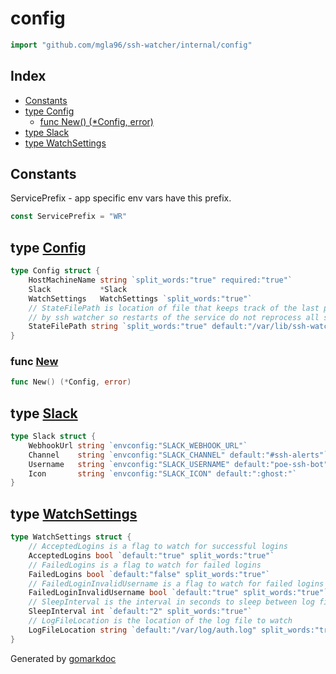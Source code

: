 <!-- Code generated by gomarkdoc. DO NOT EDIT -->

# config

```go
import "github.com/mgla96/ssh-watcher/internal/config"
```

## Index

- [Constants](<#constants>)
- [type Config](<#Config>)
  - [func New\(\) \(\*Config, error\)](<#New>)
- [type Slack](<#Slack>)
- [type WatchSettings](<#WatchSettings>)


## Constants

<a name="ServicePrefix"></a>ServicePrefix \- app specific env vars have this prefix.

```go
const ServicePrefix = "WR"
```

<a name="Config"></a>
## type [Config](<https://github.com/Mgla96/ssh-watcher/blob/main/internal/config/config.go#L19-L26>)



```go
type Config struct {
    HostMachineName string `split_words:"true" required:"true"`
    Slack           *Slack
    WatchSettings   WatchSettings `split_words:"true"`
    // StateFilePath is location of file that keeps track of the last processed line
    // by ssh watcher so restarts of the service do not reprocess all ssh history.
    StateFilePath string `split_words:"true" default:"/var/lib/ssh-watcher/authlog-state"`
}
```

<a name="New"></a>
### func [New](<https://github.com/Mgla96/ssh-watcher/blob/main/internal/config/config.go#L41>)

```go
func New() (*Config, error)
```



<a name="Slack"></a>
## type [Slack](<https://github.com/Mgla96/ssh-watcher/blob/main/internal/config/config.go#L12-L17>)



```go
type Slack struct {
    WebhookUrl string `envconfig:"SLACK_WEBHOOK_URL"`
    Channel    string `envconfig:"SLACK_CHANNEL" default:"#ssh-alerts"`
    Username   string `envconfig:"SLACK_USERNAME" default:"poe-ssh-bot"`
    Icon       string `envconfig:"SLACK_ICON" default:":ghost:"`
}
```

<a name="WatchSettings"></a>
## type [WatchSettings](<https://github.com/Mgla96/ssh-watcher/blob/main/internal/config/config.go#L28-L39>)



```go
type WatchSettings struct {
    // AcceptedLogins is a flag to watch for successful logins
    AcceptedLogins bool `default:"true" split_words:"true"`
    // FailedLogins is a flag to watch for failed logins
    FailedLogins bool `default:"false" split_words:"true"`
    // FailedLoginInvalidUsername is a flag to watch for failed logins with invalid username
    FailedLoginInvalidUsername bool `default:"true" split_words:"true"`
    // SleepInterval is the interval in seconds to sleep between log file reads
    SleepInterval int `default:"2" split_words:"true"`
    // LogFileLocation is the location of the log file to watch
    LogFileLocation string `default:"/var/log/auth.log" split_words:"true"`
}
```

Generated by [gomarkdoc](<https://github.com/princjef/gomarkdoc>)
